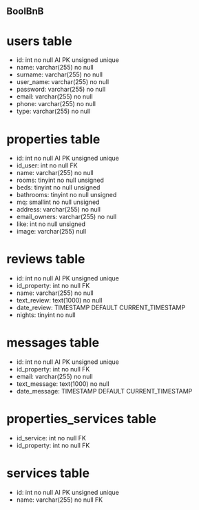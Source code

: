 ## BoolBnB
# users table
- id: int no null AI PK unsigned unique
- name:  varchar(255) no null
- surname: varchar(255) no null
- user_name: varchar(255) no null
- password: varchar(255) no null
- email:    varchar(255) no null
- phone: varchar(255) no null
- type: varchar(255) no null

# properties table
- id: int no null AI PK unsigned unique
- id_user: int no null FK
- name: varchar(255) no null
- rooms: tinyint no null unsigned
- beds: tinyint no null unsigned
- bathrooms: tinyint no null unsigned
- mq: smallint no null unsigned
- address: varchar(255) no null
- email_owners: varchar(255) no null
- like: int no null unsigned
- image: varchar(255) null


# reviews table
- id: int no null AI PK unsigned unique
- id_property: int no null FK
- name: varchar(255) no null
- text_review: text(1000) no null
- date_review: TIMESTAMP DEFAULT CURRENT_TIMESTAMP
- nights: tinyint no null

# messages table
- id: int no null AI PK unsigned unique
- id_property: int no null FK
- email: varchar(255) no null
- text_message: text(1000) no null
- date_message: TIMESTAMP DEFAULT CURRENT_TIMESTAMP

# properties_services table
- id_service: int no null FK
- id_property: int no null FK

# services table
- id: int no null AI PK unsigned unique
- name: varchar(255) no null FK
